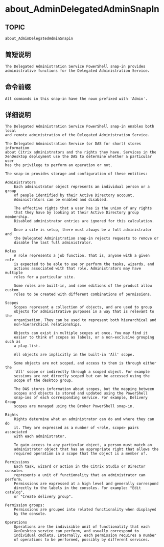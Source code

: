 # about_AdminDelegatedAdminSnapIn

## TOPIC

    about_AdminDelegatedAdminSnapin 
    

## 简短说明

    The Delegated Administration Service PowerShell snap-in provides 
    administrative functions for the Delegated Administration Service. 
    

## 命令前缀

    All commands in this snap-in have the noun prefixed with 'Admin'. 
    

## 详细说明

    The Delegated Administration Service PowerShell snap-in enables both local 
    and remote administration of the Delegated Administration Service. 
    
    The Delegated Administration Service (or DAS for short) stores information 
    about Citrix administrators and the rights they have. Services in the 
    XenDesktop deployment use the DAS to determine whether a particular user 
    has the privilege to perform an operation or not. 
    
    The snap-in provides storage and configuration of these entities: 
    
    Administrators 
        Each administrator object represents an individual person or a group 
        of people identified by their Active Directory account. 
        Administrators can be enabled and disabled. 
    
        The effective rights that a user has is the union of any rights 
        that they have by looking at their Active Directory group membership. 
        Disabled administrator entries are ignored for this calculation. 
    
        Once a site is setup, there must always be a full administrator and 
        the Delegated Administration snap-in rejects requests to remove or 
        disable the last full administrator. 
    
    Roles 
        A role represents a job function. That is, anyone with a given role 
        is expected to be able to use or perform the tasks, wizards, and 
        actions associated with that role. Administrators may have multiple 
        roles for a particular site. 
    
        Some roles are built-in, and some editions of the product allow custom 
        roles to be created with different combinations of permissions. 
    
    Scopes 
        Scopes represent a collection of objects, and are used to group 
        objects for administrative purposes in a way that is relevant to the 
        organisation. They can be used to represent both hierarchical and 
        non-hierarchical relationships. 
    
        Objects can exist in multiple scopes at once. You may find it 
        easier to think of scopes as labels, or a non-exclusive grouping such as 
        a play-list. 
    
        All objects are implicitly in the built-in 'All' scope. 
    
        Some objects are not scoped, and access to them is through either the 
        'All' scope or indirectly through a scoped object. For example 
        sessions are not directly scoped but can be accessed using the 
        scope of the desktop group. 
    
        The DAS stores information about scopes, but the mapping between 
        scopes and objects is stored and updated using the PowerShell 
        snap-ins of each corresponding service. For example, Delivery Group 
        scopes are managed using the Broker PowerShell snap-in. 
    
    Rights 
        Rights determine what an administrator can do and where they can do 
        it. They are expressed as a number of <role, scope> pairs associated 
        with each administrator. 
    
        To gain access to any particular object, a person must match an 
        administrator object that has an appropriate right that allows the 
        required operation in a scope that the object is a member of. 
    
    Permissions 
        Each task, wizard or action in the Citrix Studio or Director consoles 
        represents a unit of functionality that an administrator can perform. 
        Permissions are expressed at a high level and generally correspond 
        directly to the labels in the consoles. For example: "Edit catalog", 
        or "Create delivery group". 
    
    Permission groups: 
        Permissions are grouped into related functionality when displayed 
        by the console. 
    
    Operations 
        Operations are the indivisible unit of functionality that each 
        XenDesktop service can perform, and usually correspond to 
        individual cmdlets. Internally, each permission requires a number 
        of operations to be performed, possibly by different services.